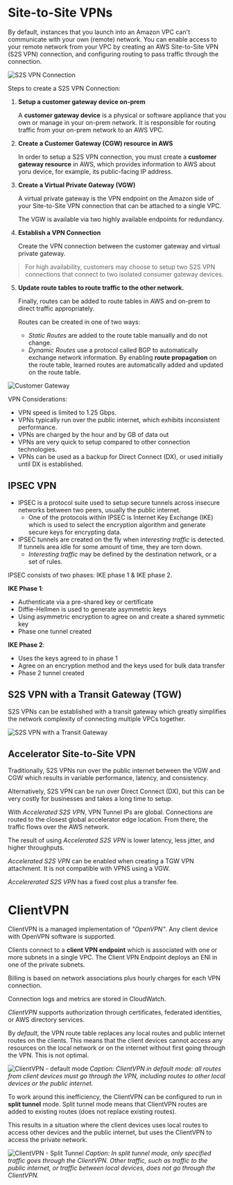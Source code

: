 # Site-to-Site VPNs

By default, instances that you launch into an Amazon VPC can't communicate with your own (remote) network. You can enable access to your remote network from your VPC by creating an AWS Site-to-Site VPN (S2S VPN) connection, and configuring routing to pass traffic through the connection.

![S2S VPN Connection](./static/images/networking_s2svpn.png)

Steps to create a S2S VPN Connection:

1. **Setup a customer gateway device on-prem**

    A **customer gateway device** is a physical or software appliance that you own or manage in your on-prem network. It is responsible for routing traffic from your on-prem network to an AWS VPC.

2. **Create a Customer Gateway (CGW) resource in AWS**

    In order to setup a S2S VPN connection, you must create a **customer gateway resource** in AWS, which provides information to AWS about yoru device, for example, its public-facing IP address.

3. **Create a Virtual Private Gateway (VGW)**

    A virtual private gateway is the VPN endpoint on the Amazon side of your Site-to-Site VPN connection that can be attached to a single VPC.

    The VGW is available via two highly available endpoints for redundancy.

4. **Establish a VPN Connection**

    Create the VPN connection between the customer gateway and virtual private gateway.

> For high availability, customers may choose to setup two S2S VPN connections that connect to two isolated consumer gateway devices.

5. **Update route tables to route traffic to the other network.**

    Finally, routes can be added to route tables in AWS and on-prem to direct traffic appropriately.

    Routes can be created in one of two ways:
    - *Static Routes* are added to the route table manually and do not change.
    - *Dynamic Routes* use a protocol called BGP to automatically exchange network information. By enabling **route propagation** on the route table, learned routes are automatically added and updated on the route table.


![Customer Gateway](./static/images/networking_customergateway.png)

VPN Considerations:
- VPN speed is limited to 1.25 Gbps.
- VPNs typically run over the public internet, which exhibits inconsistent performance.
- VPNs are charged by the hour and by GB of data out
- VPNs are very quick to setup compared to other connection technologies.
- VPNs can be used as a backup for Direct Connect (DX), or used initially until DX is established.

## IPSEC VPN

- IPSEC is a protocol suite used to setup secure tunnels across insecure networks between two peers, usually the public internet.
    - One of the protocols within IPSEC is Internet Key Exchange (IKE) which is used to select the encryption algorithm and generate secure keys for encrypting data.
- IPSEC tunnels are created on the fly when *interesting traffic* is detected. If tunnels area idle for some amount of time, they are torn down.
    - *Interesting traffic* may be defined by the destination network, or a set of rules.

IPSEC consists of two phases: IKE phase 1 & IKE phase 2.

**IKE Phase 1**:
- Authenticate via a pre-shared key or certificate
- Diffie-Hellmen is used to generate asymmetric keys
- Using asymmetric encryption to agree on and create a shared symmetic key
- Phase one tunnel created

**IKE Phase 2**:
- Uses the keys agreed to in phase 1
- Agree on an encryption method and the keys used for bulk data transfer
- Phase 2 tunnel created

## S2S VPN with a Transit Gateway (TGW)

S2S VPNs can be established with a transit gateway which greatly simplifies the network complexity of connecting multiple VPCs together.

![S2S VPN with a Transit Gateway](./static/images/networking_s2svpn_tgw.png)

## Accelerator Site-to-Site VPN

Traditionally, S2S VPNs run over the public internet between the VGW and CGW which results in variable performance, latency, and consistency.

Alternatively, S2S VPN can be run over Direct Connect (DX), but this can be very costly for businesses and takes a long time to setup.

With *Accelerated S2S VPN*, VPN Tunnel IPs are global. Connections are routed to the closest global accelerator edge location. From there, the traffic flows over the AWS network.

The result of using *Accelerated S2S VPN* is lower latency, less jitter, and higher throughputs.

*Accelerated S2S VPN* can be enabled when creating a TGW VPN attachment. It is not compatible with VPNS using a VGW.

*Accelererated S2S VPN* has a fixed cost plus a transfer fee.

# ClientVPN

ClientVPN is a managed implementation of *"OpenVPN"*. Any client device with OpenVPN software is supported. 

Clients connect to a **client VPN endpoint** which is associated with one or more subnets in a single VPC. The Client VPN Endpoint deploys an ENI in one of the private subnets.

Billing is based on network associations plus hourly charges for each VPN connection.

Connection logs and metrics are stored in CloudWatch.

*ClientVPN* supports authorization through certificates, federated identities, or AWS directory services.

By *default*, the VPN route table replaces any local routes and public internet routes on the clients. This means that the client devices cannot access any resources on the local network or on the internet without first going through the VPN. This is not optimal.

![ClientVPN - default mode](./static/images/networking_clientvpndefault.png)
*Caption: ClientVPN in default mode: all routes from client devices must go through the VPN, including routes to other local devices or the public internet.*

To work around this inefficiency, the ClientVPN can be configured to run in **split tunnel** mode. Split tunnel mode means that ClientVPN routes are added to existing routes (does not replace existing routes).

This results in a situation where the client devices uses local routes to access other devices and the public internet, but uses the ClientVPN to access the private network.

![ClientVPN - Split Tunnel](./static/images/networking_clientvpnsplittunnel.png)
*Caption: In split tunnel mode, only specified traffic goes through the ClientVPN. Other traffic, such as traffic to the public internet, or traffic between local devices, does not go through the ClientVPN.*

